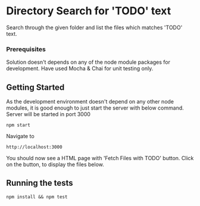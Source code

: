 # Directory Search for 'TODO' text

Search through the given folder and list the files which matches 'TODO' text.

### Prerequisites

Solution doesn't depends on any of the node module packages for development. Have used Mocha & Chai for unit testing only.

## Getting Started

As the development environment doesn't depend on any other node modules, it is good enough to just start the server with below command. Server will be started in port 3000

```
npm start
```

Navigate to

```
http://localhost:3000
```

You should now see a HTML page with 'Fetch Files with TODO' button. Click on the button, to display the files below.

## Running the tests

```
npm install && npm test
```
